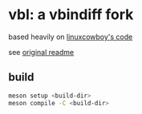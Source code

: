
# vbl: a vbindiff fork

based heavily on [linuxcowboy's code](https://github.com/linuxCowboy/vbl)

see [original readme](./README.orig.md)

## build


```sh
meson setup <build-dir>
meson compile -C <build-dir>
```
